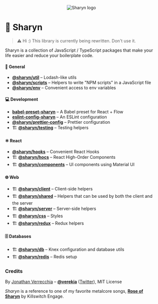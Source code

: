 <div align="center">
  <img src="https://user-images.githubusercontent.com/40995577/42487947-ea40d256-840b-11e8-8acc-50e62a3226b7.png" alt="Sharyn logo">
</div>

# 🌹 Sharyn

> ⚠️ Hi :) This library is currently being rewritten. Don't use it.

Sharyn is a collection of JavaScript / TypeScript packages that make your life easier and reduce your boilerplate code.

#### 💯 General

- [**@sharyn/util**](https://github.com/sharynjs/sharyn-util) – Lodash-like utils
- [**@sharyn/scripts**](https://github.com/sharynjs/sharyn-scripts) – Helpers to write "NPM scripts" in a JavaScript file
- [**@sharyn/env**](https://github.com/sharynjs/sharyn-env) – Convenient access to env variables

#### 💻 Development

- [**babel-preset-sharyn**](https://github.com/sharynjs/babel-preset-sharyn) – A Babel preset for React + Flow
- [**eslint-config-sharyn**](https://github.com/sharynjs/eslint-config-sharyn) – An ESLint configuration
- [**@sharyn/prettier-config**](https://github.com/sharynjs/prettier-config-sharyn) – Prettier configuration
- 🏗️ [**@sharyn/testing**](https://github.com/sharynjs/sharyn/blob/master/packages/testing/README.md) – Testing helpers

#### ⚛️ React

- [**@sharyn/hooks**](https://github.com/sharynjs/sharyn-hooks) – Convenient React Hooks
- 🏗️ [**@sharyn/hocs**](https://github.com/sharynjs/sharyn/blob/master/packages/hocs/README.md) – React High-Order Components
- 🏗️ [**@sharyn/components**](https://github.com/sharynjs/sharyn/blob/master/packages/components/README.md) – UI components using Material UI

#### 🌐 Web

- 🏗️ [**@sharyn/client**](https://github.com/sharynjs/sharyn/blob/master/packages/client/README.md) – Client-side helpers
- 🏗️ [**@sharyn/shared**](https://github.com/sharynjs/sharyn/blob/master/packages/shared/README.md) – Helpers that can be used by both the client and the server
- 🏗️ [**@sharyn/server**](https://github.com/sharynjs/sharyn/blob/master/packages/server/README.md) – Server-side helpers
- 🏗️ [**@sharyn/css**](https://github.com/sharynjs/sharyn/blob/master/packages/css/README.md) – Styles
- 🏗️ [**@sharyn/redux**](https://github.com/sharynjs/sharyn/blob/master/packages/redux/README.md) – Redux helpers

#### 🗄️ Databases

- 🏗️ [**@sharyn/db**](https://github.com/sharynjs/sharyn/blob/master/packages/db/README.md) – Knex configuration and database utils
- 🏗️ [**@sharyn/redis**](https://github.com/sharynjs/sharyn/blob/master/packages/redis/README.md) – Redis setup

### Credits

By [Jonathan Verrecchia](https://verekia.com) – [**@verekia**](https://github.com/verekia) ([Twitter](https://twitter.com/verekia)), MIT License

_Sharyn_ is a reference to one of my favorite metalcore songs, [**Rose of Sharyn**](https://www.youtube.com/watch?v=PgMsACFMIq8) by Killswitch Engage.
